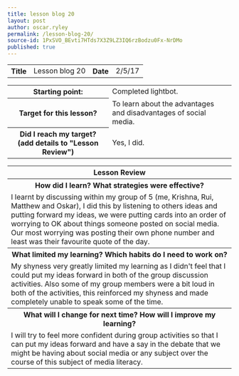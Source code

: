 ```yaml
---
title: lesson blog 20
layout: post
author: oscar.ryley
permalink: /lesson-blog-20/
source-id: 1PxSVO_BEvti7HTds7X3Z9LZ3IQ6rzBodzu0Fx-NrDMo
published: true
---
```

<table>
  <tr>
    <th>Title</th>
    <td>Lesson blog 20</td>
    <th>Date</th>
    <td>2/5/17</td>
  </tr>
</table>


<table>
  <tr>
    <th>Starting point:</th>
    <td>Completed lightbot.</td>
  </tr>
  <tr>
    <th>Target for this lesson?</th>
    <td>To learn about the advantages and disadvantages of social media.</td>
  </tr>
  <tr>
    <th>Did I reach my target? 
(add details to "Lesson Review")</th>
    <td>Yes, I did.</td>
  </tr>
</table>


<table>
  <tr>
    <th>Lesson Review</th>
  </tr>
  <tr>
    <th>How did I learn? What strategies were effective? </th>
  </tr>
  <tr>
    <td>I learnt by discussing within my group of 5 (me, Krishna, Rui, Matthew and Oskar), I did this by listening to others ideas and putting forward my ideas, we were putting cards into an order of worrying to OK about things someone posted on social media. Our most worrying was posting their own phone number and least was their favourite quote of the day.</td>
  </tr>
  <tr>
    <th>What limited my learning? Which habits do I need to work on? </th>
  </tr>
  <tr>
    <td>My shyness very greatly limited my learning as I didn't feel that I could put my ideas forward in both of the group discussion activities. Also some of my group members were a bit loud in both of the activities, this reinforced my shyness and made completely unable to speak some of the time.</td>
  </tr>
  <tr>
    <th>What will I change for next time? How will I improve my learning?</th>
  </tr>
  <tr>
    <td>I will try to feel more confident during group activities so that I can put my ideas forward and have a say in the debate that we might be having about social media or any subject over the course of this subject of media literacy.</td>
  </tr>
</table>


